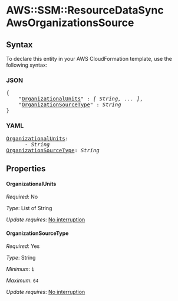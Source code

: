 # AWS::SSM::ResourceDataSync AwsOrganizationsSource

## Syntax

To declare this entity in your AWS CloudFormation template, use the following syntax:

### JSON

<pre>
{
    "<a href="#organizationalunits" title="OrganizationalUnits">OrganizationalUnits</a>" : <i>[ String, ... ]</i>,
    "<a href="#organizationsourcetype" title="OrganizationSourceType">OrganizationSourceType</a>" : <i>String</i>
}
</pre>

### YAML

<pre>
<a href="#organizationalunits" title="OrganizationalUnits">OrganizationalUnits</a>: <i>
      - String</i>
<a href="#organizationsourcetype" title="OrganizationSourceType">OrganizationSourceType</a>: <i>String</i>
</pre>

## Properties

#### OrganizationalUnits

_Required_: No

_Type_: List of String

_Update requires_: [No interruption](https://docs.aws.amazon.com/AWSCloudFormation/latest/UserGuide/using-cfn-updating-stacks-update-behaviors.html#update-no-interrupt)

#### OrganizationSourceType

_Required_: Yes

_Type_: String

_Minimum_: <code>1</code>

_Maximum_: <code>64</code>

_Update requires_: [No interruption](https://docs.aws.amazon.com/AWSCloudFormation/latest/UserGuide/using-cfn-updating-stacks-update-behaviors.html#update-no-interrupt)

